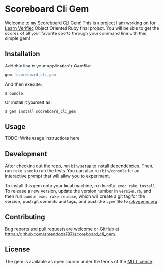# Scoreboard Cli Gem

Welcome to my Scoreboard CLI Gem! This is a project I am working on for [Learn Verified](https://learn.co/) Object Oriented Ruby final project. You will be able to get the scores of all your favorite sports through your command line with this simple gem!

## Installation

Add this line to your application's Gemfile:

```ruby
gem 'scoreboard_cli_gem'
```

And then execute:

    $ bundle

Or install it yourself as:

    $ gem install scoreboard_cli_gem

## Usage

TODO: Write usage instructions here

## Development

After checking out the repo, run `bin/setup` to install dependencies. Then, run `rake spec` to run the tests. You can also run `bin/console` for an interactive prompt that will allow you to experiment.

To install this gem onto your local machine, run `bundle exec rake install`. To release a new version, update the version number in `version.rb`, and then run `bundle exec rake release`, which will create a git tag for the version, push git commits and tags, and push the `.gem` file to [rubygems.org](https://rubygems.org).

## Contributing

Bug reports and pull requests are welcome on GitHub at https://github.com/smendoza787/scoreboard_cli_gem.


## License

The gem is available as open source under the terms of the [MIT License](http://opensource.org/licenses/MIT).
